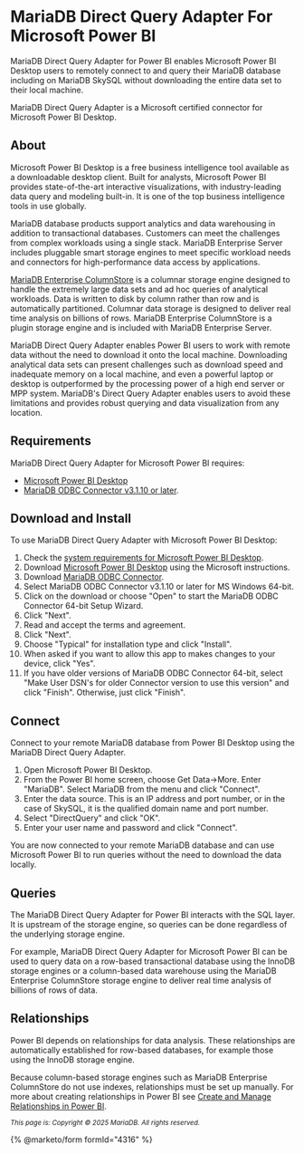 # MariaDB Direct Query Adapter For Microsoft Power BI

MariaDB Direct Query Adapter for Power BI enables Microsoft Power BI Desktop users to remotely connect to and query their MariaDB database including on MariaDB SkySQL without downloading the entire data set to their local machine.

MariaDB Direct Query Adapter is a Microsoft certified connector for Microsoft Power BI Desktop.

## About

Microsoft Power BI Desktop is a free business intelligence tool available as a downloadable desktop client. Built for analysts, Microsoft Power BI provides state-of-the-art interactive visualizations, with industry-leading data query and modeling built-in. It is one of the top business intelligence tools in use globally.

MariaDB database products support analytics and data warehousing in addition to transactional databases. Customers can meet the challenges from complex workloads using a single stack. MariaDB Enterprise Server includes pluggable smart storage engines to meet specific workload needs and connectors for high-performance data access by applications.

[MariaDB Enterprise ColumnStore](https://app.gitbook.com/s/aEnK0ZXmUbJzqQrTjFyb/columnstore) is a columnar storage engine designed to handle the extremely large data sets and ad hoc queries of analytical workloads. Data is written to disk by column rather than row and is automatically partitioned. Columnar data storage is designed to deliver real time analysis on billions of rows. MariaDB Enterprise ColumnStore is a plugin storage engine and is included with MariaDB Enterprise Server.

MariaDB Direct Query Adapter enables Power BI users to work with remote data without the need to download it onto the local machine. Downloading analytical data sets can present challenges such as download speed and inadequate memory on a local machine, and even a powerful laptop or desktop is outperformed by the processing power of a high end server or MPP system. MariaDB's Direct Query Adapter enables users to avoid these limitations and provides robust querying and data visualization from any location.

## Requirements

MariaDB Direct Query Adapter for Microsoft Power BI requires:

* [Microsoft Power BI Desktop](https://www.microsoft.com/en-us/download/details.aspx?id=58494)
* [MariaDB ODBC Connector v3.1.10 or later](https://mariadb.com/downloads/connectors/connectors-data-access/odbc-connector).

## Download and Install

To use MariaDB Direct Query Adapter with Microsoft Power BI Desktop:

1. Check the [system requirements for Microsoft Power BI Desktop](https://www.microsoft.com/en-us/download/details.aspx?id=58494).
2. Download [Microsoft Power BI Desktop](https://www.microsoft.com/en-us/download/details.aspx?id=58494) using the Microsoft instructions.
3. Download [MariaDB ODBC Connector](https://mariadb.com/downloads/connectors/connectors-data-access/odbc-connector).
4. Select MariaDB ODBC Connector v3.1.10 or later for MS Windows 64-bit.
5. Click on the download or choose "Open" to start the MariaDB ODBC Connector 64-bit Setup Wizard.
6. Click "Next".
7. Read and accept the terms and agreement.
8. Click "Next".
9. Choose "Typical" for installation type and click "Install".
10. When asked if you want to allow this app to makes changes to your device, click "Yes".
11. If you have older versions of MariaDB ODBC Connector 64-bit, select "Make User DSN's for older Connector version to use this version" and click "Finish". Otherwise, just click "Finish".

## Connect

Connect to your remote MariaDB database from Power BI Desktop using the MariaDB Direct Query Adapter.

1. Open Microsoft Power BI Desktop.
2. From the Power BI home screen, choose Get Data->More. Enter "MariaDB". Select MariaDB from the menu and click "Connect".
3. Enter the data source. This is an IP address and port number, or in the case of SkySQL, it is the qualified domain name and port number.
4. Select "DirectQuery" and click "OK".
5. Enter your user name and password and click "Connect".

You are now connected to your remote MariaDB database and can use Microsoft Power BI to run queries without the need to download the data locally.

## Queries

The MariaDB Direct Query Adapter for Power BI interacts with the SQL layer. It is upstream of the storage engine, so queries can be done regardless of the underlying storage engine.

For example, MariaDB Direct Query Adapter for Microsoft Power BI can be used to query data on a row-based transactional database using the InnoDB storage engines or a column-based data warehouse using the MariaDB Enterprise ColumnStore storage engine to deliver real time analysis of billions of rows of data.

## Relationships

Power BI depends on relationships for data analysis. These relationships are automatically established for row-based databases, for example those using the InnoDB storage engine.

Because column-based storage engines such as MariaDB Enterprise ColumnStore do not use indexes, relationships must be set up manually. For more about creating relationships in Power BI see [Create and Manage Relationships in Power BI](https://docs.microsoft.com/en-us/power-bi/transform-model/desktop-create-and-manage-relationships).

<sub>_This page is: Copyright © 2025 MariaDB. All rights reserved._</sub>

{% @marketo/form formId="4316" %}
